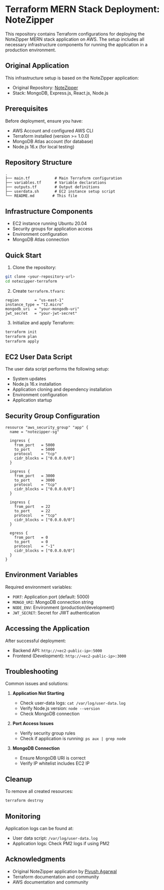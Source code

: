 # Terraform MERN Stack Deployment: NoteZipper

This repository contains Terraform configurations for deploying the NoteZipper MERN stack application on AWS. The setup includes all necessary infrastructure components for running the application in a production environment.

## Original Application

This infrastructure setup is based on the NoteZipper application:
- Original Repository: [NoteZipper](https://github.com/piyush-eon/notezipper)
- Stack: MongoDB, Express.js, React.js, Node.js

## Prerequisites

Before deployment, ensure you have:
- AWS Account and configured AWS CLI
- Terraform installed (version >= 1.0.0)
- MongoDB Atlas account (for database)
- Node.js 16.x (for local testing)

## Repository Structure

```plaintext
.
├── main.tf           # Main Terraform configuration
├── variables.tf      # Variable declarations
├── outputs.tf        # Output definitions
├── userdata.sh       # EC2 instance setup script
└── README.md        # This file
```

## Infrastructure Components

- EC2 instance running Ubuntu 20.04
- Security groups for application access
- Environment configuration
- MongoDB Atlas connection

## Quick Start

1. Clone the repository:
```bash
git clone <your-repository-url>
cd notezipper-terraform
```

2. Create `terraform.tfvars`:
```hcl
region       = "us-east-1"
instance_type = "t2.micro"
mongodb_uri  = "your-mongodb-uri"
jwt_secret   = "your-jwt-secret"
```

3. Initialize and apply Terraform:
```bash
terraform init
terraform plan
terraform apply
```

## EC2 User Data Script

The user data script performs the following setup:
- System updates
- Node.js 16.x installation
- Application cloning and dependency installation
- Environment configuration
- Application startup

## Security Group Configuration

```hcl
resource "aws_security_group" "app" {
  name = "notezipper-sg"

  ingress {
    from_port   = 5000
    to_port     = 5000
    protocol    = "tcp"
    cidr_blocks = ["0.0.0.0/0"]
  }

  ingress {
    from_port   = 3000
    to_port     = 3000
    protocol    = "tcp"
    cidr_blocks = ["0.0.0.0/0"]
  }

  ingress {
    from_port   = 22
    to_port     = 22
    protocol    = "tcp"
    cidr_blocks = ["0.0.0.0/0"]
  }

  egress {
    from_port   = 0
    to_port     = 0
    protocol    = "-1"
    cidr_blocks = ["0.0.0.0/0"]
  }
}
```

## Environment Variables

Required environment variables:
- `PORT`: Application port (default: 5000)
- `MONGO_URI`: MongoDB connection string
- `NODE_ENV`: Environment (production/development)
- `JWT_SECRET`: Secret for JWT authentication

## Accessing the Application

After successful deployment:
- Backend API: `http://<ec2-public-ip>:5000`
- Frontend (Development): `http://<ec2-public-ip>:3000`

## Troubleshooting

Common issues and solutions:

1. **Application Not Starting**
   - Check user-data logs: `cat /var/log/user-data.log`
   - Verify Node.js version: `node --version`
   - Check MongoDB connection

2. **Port Access Issues**
   - Verify security group rules
   - Check if application is running: `ps aux | grep node`

3. **MongoDB Connection**
   - Ensure MongoDB URI is correct
   - Verify IP whitelist includes EC2 IP

## Cleanup

To remove all created resources:
```bash
terraform destroy
```

## Monitoring

Application logs can be found at:
- User data script: `/var/log/user-data.log`
- Application logs: Check PM2 logs if using PM2


## Acknowledgments

- Original NoteZipper application by [Piyush Agarwal](https://github.com/piyush-eon)
- Terraform documentation and community
- AWS documentation and community
